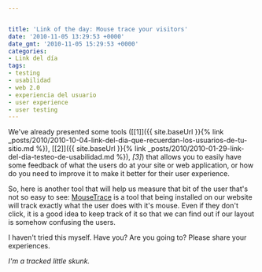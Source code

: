 ```yaml
---


title: 'Link of the day: Mouse trace your visitors'
date: '2010-11-05 13:29:53 +0000'
date_gmt: '2010-11-05 15:29:53 +0000'
categories:
- Link del día
tags:
- testing
- usabilidad
- web 2.0
- experiencia del usuario
- user experience
- user testing
---
```



We've already presented some tools ([[1]]({{ site.baseUrl }}{% link _posts/2010/2010-10-04-link-del-dia-que-recuerdan-los-usuarios-de-tu-sitio.md %}), [[2]]({{ site.baseUrl }}{% link _posts/2010/2010-01-29-link-del-dia-testeo-de-usabilidad.md %}), _[3]_) that allows you to easily have some feedback of what the users do at your site or web application, or how do you need to improve it to make it better for their user experience.

So, here is another tool that will help us measure that bit of the user that's not so easy to see: [MouseTrace](http://mousetrace.com/) is a tool that being installed on our website will track exactly what the user does with it's mouse. Even if they don't click, it is a good idea to keep track of it so that we can find out if our layout is somehow confusing the users.

I haven't tried this myself. Have you? Are you going to? Please share your experiences.

_I'm a tracked little skunk._
